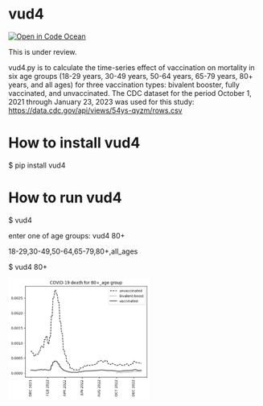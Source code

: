 # vud4
[![Open in Code Ocean](https://codeocean.com/codeocean-assets/badge/open-in-code-ocean.svg)](https://codeocean.com/capsule/1960114/tree)


This is under review.

vud4.py is to calculate the time-series effect of vaccination on mortality in six age groups (18-29 years, 30-49 years, 50-64 years, 65-79 years, 80+ years, and all ages) for three vaccination types: bivalent booster, fully vaccinated, and unvaccinated. The CDC dataset for the period October 1, 2021 through January 23, 2023 was used for this study:
https://data.cdc.gov/api/views/54ys-qyzm/rows.csv
# How to install vud4
$ pip install vud4
# How to run vud4
$ vud4

enter one of age groups: vud4 80+

18-29,30-49,50-64,65-79,80+,all_ages

$ vud4 80+

<img src='https://github.com/ytakefuji/vud4/raw/main/bivalent_80%2B.png' height=240 width=280>
